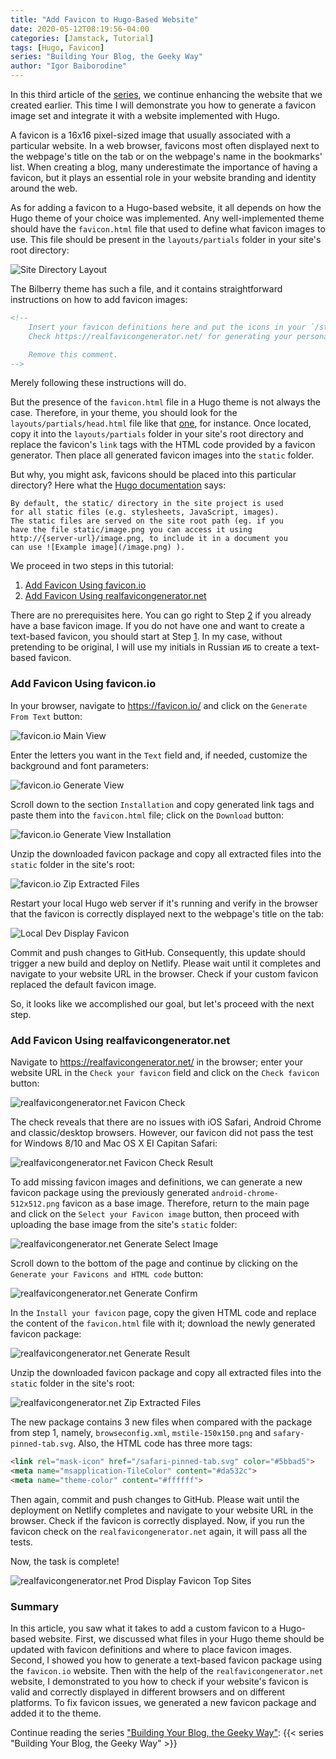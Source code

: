 ```yaml
---
title: "Add Favicon to Hugo-Based Website"
date: 2020-05-12T08:19:56-04:00
categories: [Jamstack, Tutorial]
tags: [Hugo, Favicon]
series: "Building Your Blog, the Geeky Way"
author: "Igor Baiborodine"
---
```


In this third article of the [series](https://www.kiroule.com/article/building-your-blog-the-geeky-way/), we continue enhancing the website that we created earlier. This time I will demonstrate you how to generate a favicon image set and integrate it with a website implemented with Hugo.

<!--more-->

A favicon is a 16x16 pixel-sized image that usually associated with a particular website. In a web browser, favicons most often displayed next to the webpage's title on the tab or on the webpage's name in the bookmarks' list. When creating a blog, many underestimate the importance of having a favicon, but it plays an essential role in your website branding and identity around the web.

As for adding a favicon to a Hugo-based website, it all depends on how the Hugo theme of your choice was implemented. Any well-implemented theme should have the `favicon.html` file that used to define what favicon images to use. This file should be present in the `layouts/partials` folder in your site's root directory:

![Site Directory Layout](/img/content/article/add-favicon-to-hugo-based-website/site-directory-layout.png)

The Bilberry theme has such a file, and it contains straightforward instructions on how to add favicon images:
```html
<!--
    Insert your favicon definitions here and put the icons in your `/static` folder
    Check https://realfavicongenerator.net/ for generating your personal favicon

    Remove this comment.
-->
```
Merely following these instructions will do.

But the presence of the `favicon.html` file in a Hugo theme is not always the case. Therefore, in your theme, you should look for the `layouts/partials/head.html` file like that [one](https://github.com/lxndrblz/anatole/blob/master/layouts/partials/head.html), for instance. Once located, copy it into the `layouts/partials` folder in your site's root directory and replace the favicon's `link` tags with the HTML code provided by a favicon generator. Then place all generated favicon images into the `static` folder. 

But why, you might ask, favicons should be placed into this particular directory? Here what the [Hugo documentation](https://gohugo.io/content-management/static-files/) says:
```plaintext
By default, the static/ directory in the site project is used 
for all static files (e.g. stylesheets, JavaScript, images). 
The static files are served on the site root path (eg. if you 
have the file static/image.png you can access it using 
http://{server-url}/image.png, to include it in a document you 
can use ![Example image](/image.png) ).
```

We proceed in two steps in this tutorial:

1. [Add Favicon Using favicon.io](#add-favicon-using-faviconio)
2. [Add Favicon Using realfavicongenerator.net](#add-favicon-using-realfavicongeneratornet)

There are no prerequisites here. You can go right to Step [2](#add-favicon-using-realfavicongeneratornet) if you already have a base favicon image. If you do not have one and want to create a text-based favicon, you should start at Step [1](#add-favicon-using-faviconio). In my case, without pretending to be original, I will use my initials in Russian `ИБ` to create a text-based favicon.

### Add Favicon Using favicon.io

In your browser, navigate to https://favicon.io/ and click on the `Generate From Text` button:

![favicon.io Main View](/img/content/article/add-favicon-to-hugo-based-website/favicon-io-main-view.png)

Enter the letters you want in the `Text` field and, if needed, customize the background and font parameters:  

![favicon.io Generate View](/img/content/article/add-favicon-to-hugo-based-website/favicon-io-generate-view.png)

Scroll down to the section `Installation` and copy generated link tags and paste them into the `favicon.html` file; click on the `Download` button:

![favicon.io Generate View Installation](/img/content/article/add-favicon-to-hugo-based-website/favicon-io-generate-view-installation.png)

Unzip the downloaded favicon package and copy all extracted files into the `static` folder in the site's root:

![favicon.io Zip Extracted Files](/img/content/article/add-favicon-to-hugo-based-website/favicon-io-zip-extracted-files.png)

Restart your local Hugo web server if it's running and verify in the browser that the favicon is correctly displayed next to the webpage's title on the tab:

![Local Dev Display Favicon](/img/content/article/add-favicon-to-hugo-based-website/local-dev-display-favicon.png)

Commit and push changes to GitHub. Consequently, this update should trigger a new build and deploy on Netlify. Please wait until it completes and navigate to your website URL in the browser. Check if your custom favicon replaced the default favicon image. 

So, it looks like we accomplished our goal, but let's proceed with the next step.

### Add Favicon Using realfavicongenerator.net

Navigate to https://realfavicongenerator.net/ in the browser; enter your website URL in the `Check your favicon` field and click on the `Check favicon` button:

![realfavicongenerator.net Favicon Check](/img/content/article/add-favicon-to-hugo-based-website/realfavicongenerator-main-view-favicon-check.png)

The check reveals that there are no issues with iOS Safari, Android Chrome and classic/desktop browsers. However, our favicon did not pass the test for Windows 8/10 and Mac OS X EI Capitan Safari:
 
![realfavicongenerator.net Favicon Check Result](/img/content/article/add-favicon-to-hugo-based-website/realfavicongenerator-main-view-favicon-check-result-2.png)

To add missing favicon images and definitions, we can generate a new favicon package using the previously generated `android-chrome-512x512.png` favicon as a base image. Therefore, return to the main page and click on the `Select your Favicon image` button, then proceed with uploading the base image from the site's `static` folder: 

![realfavicongenerator.net Generate Select Image](/img/content/article/add-favicon-to-hugo-based-website/realfavicongenerator-generate-view-select-favicon-image.png)

Scroll down to the bottom of the page and continue by clicking on the `Generate your Favicons and HTML code` button:

![realfavicongenerator.net Generate Confirm](/img/content/article/add-favicon-to-hugo-based-website/realfavicongenerator-generate-view-confirm-generate.png)

In the `Install your favicon` page, copy the given HTML code and replace the content of the `favicon.html` file with it; download the newly generated favicon package:

![realfavicongenerator.net Generate Result](/img/content/article/add-favicon-to-hugo-based-website/realfavicongenerator-generate-view-generate-result.png)

Unzip the downloaded favicon package and copy all extracted files into the `static` folder in the site's root:

![realfavicongenerator.net Zip Extracted Files](/img/content/article/add-favicon-to-hugo-based-website/realfavicongenerator-zip-extracted-files.png)

The new package contains 3 new files when compared with the package from step 1, namely, `browseconfig.xml`, `mstile-150x150.png` and `safary-pinned-tab.svg`. Also, the HTML code has three more tags: 
```html
<link rel="mask-icon" href="/safari-pinned-tab.svg" color="#5bbad5">
<meta name="msapplication-TileColor" content="#da532c">
<meta name="theme-color" content="#ffffff">
```
Then again, commit and push changes to GitHub. Please wait until the deployment on Netlify completes and navigate to your website URL in the browser. Check if the favicon is correctly displayed. Now, if you run the favicon check on the `realfavicongenerator.net` again, it will pass all the tests.

Now, the task is complete!

![realfavicongenerator.net Prod Display Favicon Top Sites](/img/content/article/add-favicon-to-hugo-based-website/prod-display-favicon-top-sites.png)

### Summary
In this article, you saw what it takes to add a custom favicon to a Hugo-based website. First, we discussed what files in your Hugo theme should be updated with favicon definitions and where to place favicon images. Second, I showed you how to generate a text-based favicon package using the `favicon.io` website.  Then with the help of the `realfavicongenerator.net` website, I demonstrated to you how to check if your website's favicon is valid and correctly displayed in different browsers and on different platforms. To fix favicon issues, we generated a new favicon package and added it to the theme.

Continue reading the series ["Building Your Blog, the Geeky Way"](/series/building-your-blog-the-geeky-way/):
{{< series "Building Your Blog, the Geeky Way" >}}
